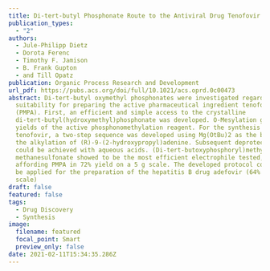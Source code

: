 ```yaml
---
title: Di-tert-butyl Phosphonate Route to the Antiviral Drug Tenofovir
publication_types:
  - "2"
authors:
  - Jule-Philipp Dietz
  - Dorota Ferenc
  - Timothy F. Jamison
  - B. Frank Gupton
  - and Till Opatz
publication: Organic Process Research and Development
url_pdf: https://pubs.acs.org/doi/full/10.1021/acs.oprd.0c00473
abstract: Di-tert-butyl oxymethyl phosphonates were investigated regarding their
  suitability for preparing the active pharmaceutical ingredient tenofovir
  (PMPA). First, an efficient and simple access to the crystalline
  di-tert-butyl(hydroxymethyl)phosphonate was developed. O-Mesylation gave high
  yields of the active phosphonomethylation reagent. For the synthesis of
  tenofovir, a two-step sequence was developed using Mg(OtBu)2 as the base for
  the alkylation of (R)-9-(2-hydroxypropyl)adenine. Subsequent deprotection
  could be achieved with aqueous acids. (Di-tert-butoxyphosphoryl)methyl
  methanesulfonate showed to be the most efficient electrophile tested,
  affording PMPA in 72% yield on a 5 g scale. The developed protocol could also
  be applied for the preparation of the hepatitis B drug adefovir (64% yield/1 g
  scale)
draft: false
featured: false
tags:
  - Drug Discovery
  - Synthesis
image:
  filename: featured
  focal_point: Smart
  preview_only: false
date: 2021-02-11T15:34:35.286Z
---
```

